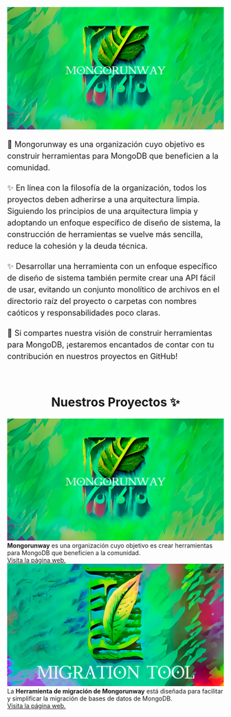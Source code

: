 <div style="text-align: center;">
  <img src="assets/mongorunway-banner.jpg" alt="Mongorunway" id="interactive-image">
</div>

<head>
  <title>Nuestros Proyectos</title>
  <link rel="stylesheet" type="text/css" href="//cdn.jsdelivr.net/npm/slick-carousel@1.8.1/slick/slick.css"/>
  <link rel="stylesheet" type="text/css" href="//cdn.jsdelivr.net/npm/slick-carousel@1.8.1/slick/slick-theme.css"/>
</head>

<p style="font-size: 18px; line-height: 1.5; margin-bottom: 20px;">
  🙌 Mongorunway es una organización cuyo objetivo es construir herramientas para MongoDB 
  que beneficien a la comunidad.
</p>
<p style="font-size: 18px; line-height: 1.5; margin-bottom: 20px;">
  ✨ En línea con la filosofía de la organización, todos los proyectos deben adherirse a una 
  arquitectura limpia. Siguiendo los principios de una arquitectura limpia y adoptando un enfoque 
  específico de diseño de sistema, la construcción de herramientas se vuelve más sencilla, reduce 
  la cohesión y la deuda técnica.
</p>
<p style="font-size: 18px; line-height: 1.5; margin-bottom: 20px;">
  ✨ Desarrollar una herramienta con un enfoque específico de diseño de sistema también permite 
  crear una API fácil de usar, evitando un conjunto monolítico de archivos en el directorio raíz 
  del proyecto o carpetas con nombres caóticos y responsabilidades poco claras.
</p>
<p style="font-size: 18px; line-height: 1.5; margin-bottom: 20px;">
  🤝 Si compartes nuestra visión de construir herramientas para MongoDB, ¡estaremos encantados 
  de contar con tu contribución en nuestros proyectos en GitHub!
</p>

<br>

<body>
  <div style="text-align: center;">
    <h1 style="font-size: 28px; font-weight: bold; margin-bottom: 20px;">Nuestros Proyectos ✨</h1>
  </div>
  <div class="projects">
    <div>
        <img src="assets/mongorunway-banner.jpg" alt="Mongorunway" id="interactive-image">
          <figcaption>
            <span class="caption-text">
            <strong>Mongorunway</strong> es una organización cuyo objetivo es crear herramientas 
            para MongoDB que beneficien a la comunidad.
            <br>
            <a href="https://github.com/Mongorunway">Visita la página web.</a>
            </span>
          </figcaption>
    </div>
    <div>
        <img src="assets/migration-tool-banner.jpg" alt="Migration tool" id="interactive-image">
          <figcaption>
            <span class="caption-text">
            La <strong>Herramienta de migración de Mongorunway</strong> está diseñada para facilitar 
            y simplificar la migración de bases de datos de MongoDB.
            <br>
            <a href="https://github.com/Mongorunway/mongorunway">Visita la página web.</a>
            </span>
          </figcaption>
    </div>
  </div>
    <style>
      .caption-text {
        font-style: normal;
      }
    </style>
  <script type="text/javascript" src="//code.jquery.com/jquery-1.11.0.min.js"></script>
  <script type="text/javascript" src="//code.jquery.com/jquery-migrate-1.2.1.min.js"></script>
  <script type="text/javascript" src="//cdn.jsdelivr.net/npm/slick-carousel@1.8.1/slick/slick.min.js"></script>

  <script type="text/javascript">
    $(document).ready(function(){
      $('.projects').slick({
          dots: false,
          infinite: true,
          speed: 600,
          autoplay: true,
          autoplaySpeed: 2000,
          slidesToShow: 1,
          adaptiveHeight: true,
      });
    });
  </script>
</body>
